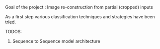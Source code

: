 Goal of the project : Image re-construction from partial (cropped) inputs

As a first step various classification techniques and strategies have been tried.

TODOS:
1. Sequence to Sequence model architecture
